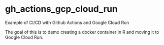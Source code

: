 # gh_actions_gcp_cloud_run
Example of CI/CD with Github Actions and Google Cloud Run

The goal of this is to demo creating a docker container in R and moving it to Google Cloud Run.
